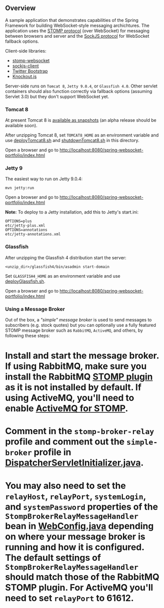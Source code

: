 
## Overview

A sample application that demonstrates capabilities of the Spring Framework for building WebSocket-style messaging archichtures. The application uses the [STOMP protocol](http://stomp.github.io/) (over WebSocket) for messaging between browsers and server and the [SockJS protocol](https://github.com/sockjs/sockjs-protocol) for WebSocket fallback options.

Client-side libraries:
* [stomp-websocket](https://github.com/jmesnil/stomp-websocket/)
* [sockjs-client](https://github.com/sockjs/sockjs-client)
* [Twitter Bootstrap](http://twitter.github.io/bootstrap/)
* [Knockout.js](http://knockoutjs.com/)

Server-side runs on `Tomcat 8`, `Jetty 9.0.4`, or `Glassfish 4.0`. Other servlet containers should also function correctly via fallback options (assuming Servlet 3.0) but they don't support WebSocket yet.

### Tomcat 8

At present Tomcat 8 is [available as snapshots](https://repository.apache.org/content/repositories/snapshots/org/apache/tomcat/tomcat/8.0-SNAPSHOT/) (an alpha release should be available soon).

After unzipping Tomcat 8, set `TOMCAT8_HOME` as an environment variable and use [deployTomcat8.sh](https://github.com/rstoyanchev/spring-websocket-portfolio/blob/master/deployTomcat8.sh) and [shutdownTomcat8.sh](https://github.com/rstoyanchev/spring-websocket-portfolio/blob/master/shutdownTomcat8.sh) in this directory.

Open a browser and go to [http://localhost:8080/spring-websocket-portfolio/index.html](localhost:8080/spring-websocket-portfolio/index.html)

### Jetty 9

The easiest way to run on Jetty 9.0.4:

    mvn jetty:run

Open a browser and go to [http://localhost:8080/spring-websocket-portfolio/index.html](localhost:8080/spring-websocket-portfolio/index.html)

**Note:** To deploy to a Jetty installation, add this to Jetty's start.ini:

    OPTIONS=plus
    etc/jetty-plus.xml
    OPTIONS=annotations
    etc/jetty-annotations.xml

### Glassfish

After unzipping the Glassfish 4 distribution start the server:

    <unzip_dir>/glassfish4/bin/asadmin start-domain

Set `GLASSFISH4_HOME` as an environment variable and use [deployGlassfish.sh](https://github.com/rstoyanchev/spring-websocket-portfolio/blob/master/deployGlassfish.sh).

Open a browser and go to [http://localhost:8080/spring-websocket-portfolio/index.html](localhost:8080/spring-websocket-portfolio/index.html)

### Using a Message Broker

Out of the box, a _"simple" message broker_ is used to send messages to subscribers (e.g. stock quotes) but you can optionally use a fully featured STOMP message broker such as `RabbitMQ`, `ActiveMQ`, and others, by following these steps:

# Install and start the message broker. If using RabbitMQ, make sure you install the RabbitMQ [STOMP plugin](http://www.rabbitmq.com/stomp.html) as it is not installed by default. If using ActiveMQ, you'll need to enable [ActiveMQ for STOMP](http://activemq.apache.org/stomp.html).

# Comment in the `stomp-broker-relay` profile and comment out the `simple-broker` profile in [DispatcherServletInitializer.java](https://github.com/rstoyanchev/spring-websocket-portfolio/blob/master/src/main/java/org/springframework/samples/portfolio/config/DispatcherServletInitializer.java#L50).

# You may also need to set the `relayHost`, `relayPort`, `systemLogin`, and `systemPassword` properties of the `StompBrokerRelayMessageHandler` bean in [WebConfig.java](https://github.com/rstoyanchev/spring-websocket-portfolio/blob/master/src/main/java/org/springframework/samples/portfolio/config/WebConfig.java) depending on where your message broker is running and how it is configured. The default settings of `StompBrokerRelayMessageHandler` should match those of the RabbitMQ STOMP plugin. For ActiveMQ you'll need to set `relayPort` to 61612.
